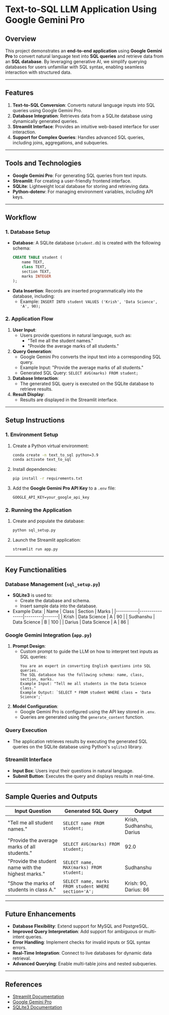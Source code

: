
# Text-to-SQL LLM Application Using Google Gemini Pro

## **Overview**
This project demonstrates an **end-to-end application** using **Google Gemini Pro** to convert natural language text into **SQL queries** and retrieve data from an **SQL database**. By leveraging generative AI, we simplify querying databases for users unfamiliar with SQL syntax, enabling seamless interaction with structured data.

---

## **Features**
1. **Text-to-SQL Conversion**: Converts natural language inputs into SQL queries using Google Gemini Pro.
2. **Database Integration**: Retrieves data from a SQLite database using dynamically generated queries.
3. **Streamlit Interface**: Provides an intuitive web-based interface for user interaction.
4. **Support for Complex Queries**: Handles advanced SQL queries, including joins, aggregations, and subqueries.

---

## **Tools and Technologies**
- **Google Gemini Pro**: For generating SQL queries from text inputs.
- **Streamlit**: For creating a user-friendly frontend interface.
- **SQLite**: Lightweight local database for storing and retrieving data.
- **Python-dotenv**: For managing environment variables, including API keys.

---

## **Workflow**

### **1. Database Setup**
- **Database**: A SQLite database (`student.db`) is created with the following schema:
  ```sql
  CREATE TABLE student (
      name TEXT,
      class TEXT,
      section TEXT,
      marks INTEGER
  );
  ```
- **Data Insertion**: Records are inserted programmatically into the database, including:
  - Example: `INSERT INTO student VALUES ('Krish', 'Data Science', 'A', 90);`

### **2. Application Flow**
1. **User Input**:
   - Users provide questions in natural language, such as:
     - "Tell me all the student names."
     - "Provide the average marks of all students."
2. **Query Generation**:
   - Google Gemini Pro converts the input text into a corresponding SQL query.
   - Example Input: "Provide the average marks of all students."
   - Generated SQL Query: `SELECT AVG(marks) FROM student;`
3. **Database Interaction**:
   - The generated SQL query is executed on the SQLite database to retrieve results.
4. **Result Display**:
   - Results are displayed in the Streamlit interface.

---

## **Setup Instructions**

### **1. Environment Setup**
1. Create a Python virtual environment:
   ```bash
   conda create -n text_to_sql python=3.9
   conda activate text_to_sql
   ```
2. Install dependencies:
   ```bash
   pip install -r requirements.txt
   ```
3. Add the **Google Gemini Pro API Key** to a `.env` file:
   ```env
   GOOGLE_API_KEY=your_google_api_key
   ```

### **2. Running the Application**
1. Create and populate the database:
   ```bash
   python sql_setup.py
   ```
2. Launch the Streamlit application:
   ```bash
   streamlit run app.py
   ```

---

## **Key Functionalities**

### **Database Management (`sql_setup.py`)**
- **SQLite3** is used to:
  - Create the database and schema.
  - Insert sample data into the database.
- Example Data:
  | Name      | Class          | Section | Marks |
  |-----------|----------------|---------|-------|
  | Krish     | Data Science   | A       | 90    |
  | Sudhanshu | Data Science   | B       | 100   |
  | Darius    | Data Science   | A       | 86    |

### **Google Gemini Integration (`app.py`)**
1. **Prompt Design**:
   - Custom prompt to guide the LLM on how to interpret text inputs as SQL queries:
     ```text
     You are an expert in converting English questions into SQL queries.
     The SQL database has the following schema: name, class, section, marks.
     Example Input: "Tell me all students in the Data Science class."
     Example Output: `SELECT * FROM student WHERE class = 'Data Science';`
     ```
2. **Model Configuration**:
   - Google Gemini Pro is configured using the API key stored in `.env`.
   - Queries are generated using the `generate_content` function.

### **Query Execution**
- The application retrieves results by executing the generated SQL queries on the SQLite database using Python's `sqlite3` library.

### **Streamlit Interface**
- **Input Box**: Users input their questions in natural language.
- **Submit Button**: Executes the query and displays results in real-time.

---

## **Sample Queries and Outputs**

| Input Question                                  | Generated SQL Query                                  | Output                                      |
|------------------------------------------------|----------------------------------------------------|--------------------------------------------|
| "Tell me all student names."                   | `SELECT name FROM student;`                        | Krish, Sudhanshu, Darius                   |
| "Provide the average marks of all students."   | `SELECT AVG(marks) FROM student;`                 | 92.0                                       |
| "Provide the student name with the highest marks." | `SELECT name, MAX(marks) FROM student;`            | Sudhanshu                                  |
| "Show the marks of students in class A."       | `SELECT name, marks FROM student WHERE section='A';` | Krish: 90, Darius: 86                      |

---

## **Future Enhancements**
- **Database Flexibility**: Extend support for MySQL and PostgreSQL.
- **Improved Query Interpretation**: Add support for ambiguous or multi-intent queries.
- **Error Handling**: Implement checks for invalid inputs or SQL syntax errors.
- **Real-Time Integration**: Connect to live databases for dynamic data retrieval.
- **Advanced Querying**: Enable multi-table joins and nested subqueries.

---

## **References**
- [Streamlit Documentation](https://docs.streamlit.io/)
- [Google Gemini Pro](https://makersuite.google.com/)
- [SQLite3 Documentation](https://www.sqlite.org/docs.html)

